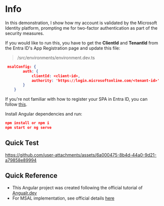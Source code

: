 # Info
In this demonstration, I show how my account is validated by the Microsoft Identity platform, prompting me for two-factor authentication as part of the security measures. 

If you would like to run this, you have to get the **ClientId** and **TenantId** from the Entra ID's App Registration page and update this file: 
> /src/environments/environment.dev.ts

```json
 msalConfig: {
        auth: {
            clientId: <client-id>,
            authority: 'https://login.microsoftonline.com/<tenant-id>'
        }
    }
```
If you're not familiar with how to register your SPA in Entra ID, you can follow [this](https://www.youtube.com/watch?v=QZnX_KXTpfI&t=60s "this").

Install Angular dependencies and run: 
```json
npm install or npm i
npm start or ng serve
```


## Quick Test
https://github.com/user-attachments/assets/6a000475-8b4d-44a0-9d21-a79858e89994

## Quick Reference
- This Angular project was created following the official tutorial of [Angualr.dev](https://angular.dev/tutorials "Angualr.dev") 
- For MSAL implementation, see official details [here](https://angular.dev/tutorials "https://github.com/AzureAD/microsoft-authentication-library-for-js/blob/dev/lib/msal-angular/README.md") 

